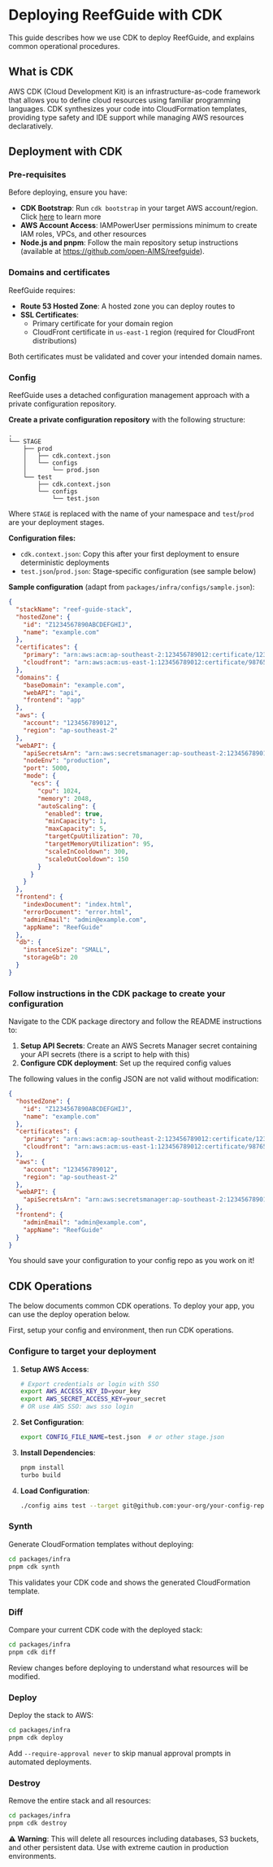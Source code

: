# Deploying ReefGuide with CDK

This guide describes how we use CDK to deploy ReefGuide, and explains common operational procedures.

## What is CDK

AWS CDK (Cloud Development Kit) is an infrastructure-as-code framework that allows you to define cloud resources using familiar programming languages. CDK synthesizes your code into CloudFormation templates, providing type safety and IDE support while managing AWS resources declaratively.

## Deployment with CDK

### Pre-requisites

Before deploying, ensure you have:

- **CDK Bootstrap**: Run `cdk bootstrap` in your target AWS account/region. Click [here](https://docs.aws.amazon.com/cdk/v2/guide/bootstrapping.html) to learn more
- **AWS Account Access**: IAMPowerUser permissions minimum to create IAM roles, VPCs, and other resources
- **Node.js and pnpm**: Follow the main repository setup instructions (available at https://github.com/open-AIMS/reefguide).

### Domains and certificates

ReefGuide requires:

- **Route 53 Hosted Zone**: A hosted zone you can deploy routes to
- **SSL Certificates**:
  - Primary certificate for your domain region
  - CloudFront certificate in `us-east-1` region (required for CloudFront distributions)

Both certificates must be validated and cover your intended domain names.

### Config

ReefGuide uses a detached configuration management approach with a private configuration repository.

**Create a private configuration repository** with the following structure:

```
.
└── STAGE
    ├── prod
    │   ├── cdk.context.json
    │   └── configs
    │       └── prod.json
    └── test
        ├── cdk.context.json
        └── configs
            └── test.json
```

Where `STAGE` is replaced with the name of your namespace and `test`/`prod` are your deployment stages.

**Configuration files:**

- `cdk.context.json`: Copy this after your first deployment to ensure deterministic deployments
- `test.json`/`prod.json`: Stage-specific configuration (see sample below)

**Sample configuration** (adapt from `packages/infra/configs/sample.json`):

```json
{
  "stackName": "reef-guide-stack",
  "hostedZone": {
    "id": "Z1234567890ABCDEFGHIJ",
    "name": "example.com"
  },
  "certificates": {
    "primary": "arn:aws:acm:ap-southeast-2:123456789012:certificate/12345678-1234-1234-1234-123456789012",
    "cloudfront": "arn:aws:acm:us-east-1:123456789012:certificate/98765432-9876-9876-9876-987654321098"
  },
  "domains": {
    "baseDomain": "example.com",
    "webAPI": "api",
    "frontend": "app"
  },
  "aws": {
    "account": "123456789012",
    "region": "ap-southeast-2"
  },
  "webAPI": {
    "apiSecretsArn": "arn:aws:secretsmanager:ap-southeast-2:123456789012:secret:api-secrets-123456",
    "nodeEnv": "production",
    "port": 5000,
    "mode": {
      "ecs": {
        "cpu": 1024,
        "memory": 2048,
        "autoScaling": {
          "enabled": true,
          "minCapacity": 1,
          "maxCapacity": 5,
          "targetCpuUtilization": 70,
          "targetMemoryUtilization": 95,
          "scaleInCooldown": 300,
          "scaleOutCooldown": 150
        }
      }
    }
  },
  "frontend": {
    "indexDocument": "index.html",
    "errorDocument": "error.html",
    "adminEmail": "admin@example.com",
    "appName": "ReefGuide"
  },
  "db": {
    "instanceSize": "SMALL",
    "storageGb": 20
  }
}
```

### Follow instructions in the CDK package to create your configuration

Navigate to the CDK package directory and follow the README instructions to:

1. **Setup API Secrets**: Create an AWS Secrets Manager secret containing your API secrets (there is a script to help with this)
2. **Configure CDK deployment**: Set up the required config values

The following values in the config JSON are not valid without modification:

```json
{
  "hostedZone": {
    "id": "Z1234567890ABCDEFGHIJ",
    "name": "example.com"
  },
  "certificates": {
    "primary": "arn:aws:acm:ap-southeast-2:123456789012:certificate/12345678-1234-1234-1234-123456789012",
    "cloudfront": "arn:aws:acm:us-east-1:123456789012:certificate/98765432-9876-9876-9876-987654321098"
  },
  "aws": {
    "account": "123456789012",
    "region": "ap-southeast-2"
  },
  "webAPI": {
    "apiSecretsArn": "arn:aws:secretsmanager:ap-southeast-2:123456789012:secret:api-secrets-123456"
  },
  "frontend": {
    "adminEmail": "admin@example.com",
    "appName": "ReefGuide"
  }
}
```

You should save your configuration to your config repo as you work on it!

## CDK Operations

The below documents common CDK operations. To deploy your app, you can use the deploy operation below.

First, setup your config and environment, then run CDK operations.

### Configure to target your deployment

1. **Setup AWS Access**:

   ```bash
   # Export credentials or login with SSO
   export AWS_ACCESS_KEY_ID=your_key
   export AWS_SECRET_ACCESS_KEY=your_secret
   # OR use AWS SSO: aws sso login
   ```

2. **Set Configuration**:

   ```bash
   export CONFIG_FILE_NAME=test.json  # or other stage.json
   ```

3. **Install Dependencies**:

   ```bash
   pnpm install
   turbo build
   ```

4. **Load Configuration**:

   ```bash
   ./config aims test --target git@github.com:your-org/your-config-repo.git
   ```

### Synth

Generate CloudFormation templates without deploying:

```bash
cd packages/infra
pnpm cdk synth
```

This validates your CDK code and shows the generated CloudFormation template.

### Diff

Compare your current CDK code with the deployed stack:

```bash
cd packages/infra
pnpm cdk diff
```

Review changes before deploying to understand what resources will be modified.

### Deploy

Deploy the stack to AWS:

```bash
cd packages/infra
pnpm cdk deploy
```

Add `--require-approval never` to skip manual approval prompts in automated deployments.

### Destroy

Remove the entire stack and all resources:

```bash
cd packages/infra
pnpm cdk destroy
```

**⚠️ Warning**: This will delete all resources including databases, S3 buckets, and other persistent data. Use with extreme caution in production environments.
